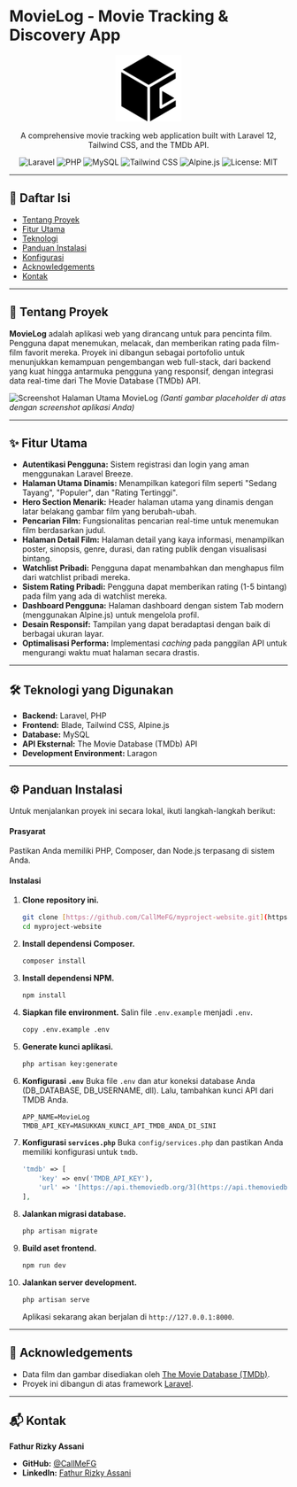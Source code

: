 # MovieLog - Movie Tracking & Discovery App

<p align="center">
  <a href="#">
    <img src="public/images/logo-letter-c.png" alt="MovieLog Logo" width="120" height="120">
  </a>
</p>

<p align="center">
  A comprehensive movie tracking web application built with Laravel 12, Tailwind CSS, and the TMDb API.
</p>

<p align="center">
    <img src="https://img.shields.io/badge/Laravel-12-FF2D20?style=for-the-badge&logo=laravel" alt="Laravel">
    <img src="https://img.shields.io/badge/PHP-8.2+-777BB4?style=for-the-badge&logo=php" alt="PHP">
    <img src="https://img.shields.io/badge/MySQL-8.0-4479A1?style=for-the-badge&logo=mysql" alt="MySQL">
    <img src="https://img.shields.io/badge/Tailwind_CSS-3-06B6D4?style=for-the-badge&logo=tailwindcss" alt="Tailwind CSS">
    <img src="https://img.shields.io/badge/Alpine.js-3-06B6D4?style=for-the-badge&logo=alpinedotjs" alt="Alpine.js">
    <img src="https://img.shields.io/badge/License-MIT-yellow.svg" alt="License: MIT">
</p>

---

## 📖 Daftar Isi

* [Tentang Proyek](#-tentang-proyek)
* [Fitur Utama](#-fitur-utama)
* [Teknologi](#️-teknologi-yang-digunakan)
* [Panduan Instalasi](#️-panduan-instalasi)
* [Konfigurasi](#-konfigurasi)
* [Acknowledgements](#-acknowledgements)
* [Kontak](#-kontak)

---

## 🚀 Tentang Proyek

**MovieLog** adalah aplikasi web yang dirancang untuk para pencinta film. Pengguna dapat menemukan, melacak, dan memberikan rating pada film-film favorit mereka. Proyek ini dibangun sebagai portofolio untuk menunjukkan kemampuan pengembangan web full-stack, dari backend yang kuat hingga antarmuka pengguna yang responsif, dengan integrasi data real-time dari The Movie Database (TMDb) API.

![Screenshot Halaman Utama MovieLog](https://via.placeholder.com/1200x600.png?text=Ganti+dengan+Screenshot+Proyek+Anda)
*(Ganti gambar placeholder di atas dengan screenshot aplikasi Anda)*

---

## ✨ Fitur Utama

- **Autentikasi Pengguna:** Sistem registrasi dan login yang aman menggunakan Laravel Breeze.
- **Halaman Utama Dinamis:** Menampilkan kategori film seperti "Sedang Tayang", "Populer", dan "Rating Tertinggi".
- **Hero Section Menarik:** Header halaman utama yang dinamis dengan latar belakang gambar film yang berubah-ubah.
- **Pencarian Film:** Fungsionalitas pencarian real-time untuk menemukan film berdasarkan judul.
- **Halaman Detail Film:** Halaman detail yang kaya informasi, menampilkan poster, sinopsis, genre, durasi, dan rating publik dengan visualisasi bintang.
- **Watchlist Pribadi:** Pengguna dapat menambahkan dan menghapus film dari watchlist pribadi mereka.
- **Sistem Rating Pribadi:** Pengguna dapat memberikan rating (1-5 bintang) pada film yang ada di watchlist mereka.
- **Dashboard Pengguna:** Halaman dashboard dengan sistem Tab modern (menggunakan Alpine.js) untuk mengelola profil.
- **Desain Responsif:** Tampilan yang dapat beradaptasi dengan baik di berbagai ukuran layar.
- **Optimalisasi Performa:** Implementasi *caching* pada panggilan API untuk mengurangi waktu muat halaman secara drastis.

---

## 🛠️ Teknologi yang Digunakan

* **Backend:** Laravel, PHP
* **Frontend:** Blade, Tailwind CSS, Alpine.js
* **Database:** MySQL
* **API Eksternal:** The Movie Database (TMDb) API
* **Development Environment:** Laragon

---

## ⚙️ Panduan Instalasi

Untuk menjalankan proyek ini secara lokal, ikuti langkah-langkah berikut:

#### Prasyarat
Pastikan Anda memiliki PHP, Composer, dan Node.js terpasang di sistem Anda.

#### Instalasi
1.  **Clone repository ini.**
    ```bash
    git clone [https://github.com/CallMeFG/myproject-website.git](https://github.com/CallMeFG/myproject-website.git)
    cd myproject-website
    ```

2.  **Install dependensi Composer.**
    ```bash
    composer install
    ```

3.  **Install dependensi NPM.**
    ```bash
    npm install
    ```

4.  **Siapkan file environment.**
    Salin file `.env.example` menjadi `.env`.
    ```bash
    copy .env.example .env
    ```

5.  **Generate kunci aplikasi.**
    ```bash
    php artisan key:generate
    ```

6.  **Konfigurasi `.env`**
    Buka file `.env` dan atur koneksi database Anda (DB\_DATABASE, DB\_USERNAME, dll). Lalu, tambahkan kunci API dari TMDB Anda.
    ```env
    APP_NAME=MovieLog
    TMDB_API_KEY=MASUKKAN_KUNCI_API_TMDB_ANDA_DI_SINI
    ```

7.  **Konfigurasi `services.php`**
    Buka `config/services.php` dan pastikan Anda memiliki konfigurasi untuk `tmdb`.
    ```php
    'tmdb' => [
        'key' => env('TMDB_API_KEY'),
        'url' => '[https://api.themoviedb.org/3](https://api.themoviedb.org/3)',
    ],
    ```

8.  **Jalankan migrasi database.**
    ```bash
    php artisan migrate
    ```

9.  **Build aset frontend.**
    ```bash
    npm run dev
    ```

10. **Jalankan server development.**
    ```bash
    php artisan serve
    ```
    Aplikasi sekarang akan berjalan di `http://127.0.0.1:8000`.

---

## 🙏 Acknowledgements
* Data film dan gambar disediakan oleh [The Movie Database (TMDb)](https://www.themoviedb.org/).
* Proyek ini dibangun di atas framework [Laravel](https://laravel.com/).

---

## 📬 Kontak
**Fathur Rizky Assani**
* **GitHub:** [@CallMeFG](https://github.com/CallMeFG/)
* **LinkedIn:** [Fathur Rizky Assani](https://www.linkedin.com/in/fathur-rizky-assani)